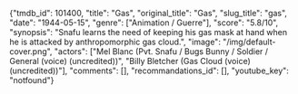 {"tmdb_id": 101400, "title": "Gas", "original_title": "Gas", "slug_title": "gas", "date": "1944-05-15", "genre": ["Animation / Guerre"], "score": "5.8/10", "synopsis": "Snafu learns the need of keeping his gas mask at hand when he is attacked by anthropomorphic gas cloud.", "image": "/img/default-cover.png", "actors": ["Mel Blanc (Pvt. Snafu / Bugs Bunny / Soldier / General (voice) (uncredited))", "Billy Bletcher (Gas Cloud (voice) (uncredited))"], "comments": [], "recommandations_id": [], "youtube_key": "notfound"}